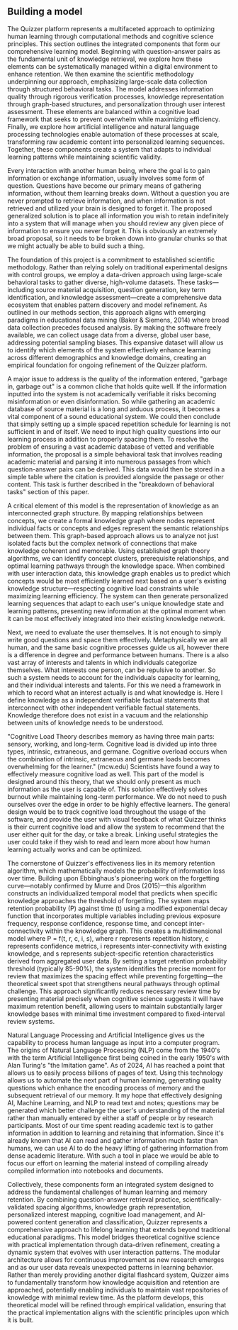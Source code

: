## Building a model
The Quizzer platform represents a multifaceted approach to optimizing human learning through computational methods and cognitive science principles. This section outlines the integrated components that form our comprehensive learning model. Beginning with question-answer pairs as the fundamental unit of knowledge retrieval, we explore how these elements can be systematically managed within a digital environment to enhance retention. We then examine the scientific methodology underpinning our approach, emphasizing large-scale data collection through structured behavioral tasks. The model addresses information quality through rigorous verification processes, knowledge representation through graph-based structures, and personalization through user interest assessment. These elements are balanced within a cognitive load framework that seeks to prevent overwhelm while maximizing efficiency. Finally, we explore how artificial intelligence and natural language processing technologies enable automation of these processes at scale, transforming raw academic content into personalized learning sequences. Together, these components create a system that adapts to individual learning patterns while maintaining scientific validity.

Every interaction with another human being, where the goal is to gain information or exchange information, usually involves some form of question. Questions have become our primary means of gathering information, without them learning breaks down. Without a question you are never prompted to retrieve information, and when information is not retrieved and utilized your brain is designed to forget it. The proposed generalized solution is to place all information you wish to retain indefinitely into a system that will manage when you should review any given piece of information to ensure you never forget it. This is obviously an extremely broad proposal, so it needs to be broken down into granular chunks so that we might actually be able to build such a thing.

The foundation of this project is a commitment to established scientific methodology. Rather than relying solely on traditional experimental designs with control groups, we employ a data-driven approach using large-scale behavioral tasks to gather diverse, high-volume datasets. These tasks—including source material acquisition, question generation, key term identification, and knowledge assessment—create a comprehensive data ecosystem that enables pattern discovery and model refinement. As outlined in our methods section, this approach aligns with emerging paradigms in educational data mining (Baker & Siemens, 2014) where broad data collection precedes focused analysis. By making the software freely available, we can collect usage data from a diverse, global user base, addressing potential sampling biases. This expansive dataset will allow us to identify which elements of the system effectively enhance learning across different demographics and knowledge domains, creating an empirical foundation for ongoing refinement of the Quizzer platform.

A major issue to address is the quality of the information entered, "garbage in, garbage out" is a common cliche that holds quite well. If the information inputted into the system is not academically verifiable it risks becoming misinformation or even disinformation. So while gathering an academic database of source material is a long and arduous process, it becomes a vital component of a sound educational system. We could then conclude that simply setting up a simple spaced repetition schedule for learning is not sufficient in and of itself. We need to input high quality questions into our learning process in addition to properly spacing them. To resolve the problem of ensuring a vast academic database of vetted and verifiable information, the proposal is a simple behavioral task that involves reading academic material and parsing it into numerous passages from which question-answer pairs can be derived. This data would then be stored in a simple table where the citation is provided alongside the passage or other content. This task is further described in the "breakdown of behavioral tasks" section of this paper.

A critical element of this model is the representation of knowledge as an interconnected graph structure. By mapping relationships between concepts, we create a formal knowledge graph where nodes represent individual facts or concepts and edges represent the semantic relationships between them. This graph-based approach allows us to analyze not just isolated facts but the complex network of connections that make knowledge coherent and memorable. Using established graph theory algorithms, we can identify concept clusters, prerequisite relationships, and optimal learning pathways through the knowledge space. When combined with user interaction data, this knowledge graph enables us to predict which concepts would be most efficiently learned next based on a user's existing knowledge structure—respecting cognitive load constraints while maximizing learning efficiency. The system can then generate personalized learning sequences that adapt to each user's unique knowledge state and learning patterns, presenting new information at the optimal moment when it can be most effectively integrated into their existing knowledge network.

Next, we need to evaluate the user themselves. It is not enough to simply write good questions and space them effectively. Metaphysically we are all human, and the same basic cognitive processes guide us all, however there is a difference in degree and performance between humans. There is a also vast array of interests and talents in which individuals categorize themselves. What interests one person, can be repulsive to another. So such a system needs to account for the individuals capacity for learning, and their individual interests and talents. For this we need a framework in which to record what an interest actually is and what knowledge is. Here I define knowledge as a independent verifiable factual statements that interconnect with other independent verifiable factual statements. Knowledge therefore does not exist in a vacuum and the relationship between units of knowledge needs to be understood.

"Cognitive Load Theory describes memory as having three main parts: sensory, working, and long-term. Cognitive load is divided up into three types, intrinsic, extraneous, and germane. Cognitive overload occurs when the combination of intrinsic, extraneous and germane loads becomes overwhelming for the learner." (mcw.edu) Scientists have found a way to effectively measure cognitive load as well. This part of the model is designed around this theory, that we should only present as much information as the user is capable of. This solution effectively solves burnout while maintaining long-term performance. We do not need to push ourselves over the edge in order to be highly effective learners. The general design would be to track cognitive load throughout the usage of the software, and provide the user with visual feedback of what Quizzer thinks is their current cognitive load and allow the system to recommend that the user either quit for the day, or take a break. Linking useful strategies the user could take if they wish to read and learn more about how human learning actually works and can be optimized.

The cornerstone of Quizzer's effectiveness lies in its memory retention algorithm, which mathematically models the probability of information loss over time. Building upon Ebbinghaus's pioneering work on the forgetting curve—notably confirmed by Murre and Dros (2015)—this algorithm constructs an individualized temporal model that predicts when specific knowledge approaches the threshold of forgetting. The system maps retention probability (P) against time (t) using a modified exponential decay function that incorporates multiple variables including previous exposure frequency, response confidence, response time, and concept inter-connectivity within the knowledge graph. This creates a multidimensional model where P = f(t, r, c, i, s), where r represents repetition history, c represents confidence metrics, i represents inter-connectivity with existing knowledge, and s represents subject-specific retention characteristics derived from aggregated user data. By setting a target retention probability threshold (typically 85-90%), the system identifies the precise moment for review that maximizes the spacing effect while preventing forgetting—the theoretical sweet spot that strengthens neural pathways through optimal challenge. This approach significantly reduces necessary review time by presenting material precisely when cognitive science suggests it will have maximum retention benefit, allowing users to maintain substantially larger knowledge bases with minimal time investment compared to fixed-interval review systems.

Natural Language Processing and Artificial Intelligence gives us the capability to process human language as input into a computer program. The origins of Natural Language Processing (NLP) come from the 1940's with the term Artificial Intelligence first being coined in the early 1950's with Alan Turing's "the Imitation game". As of 2024, AI has reached a point that allows us to easily process billions of pages of text. Using this technology allows us to automate the next part of human learning, generating quality questions which enhance the encoding process of memory and the subsequent retrieval of our memory.  It my hope that effectively designing AI, Machine Learning, and NLP to read text and notes; questions may be generated which better challenge the user's understanding of the material rather than manually entered by either a staff of people or by research participants. Most of our time spent reading academic text is to gather information in addition to learning and retaining that information. Since it's already known that AI can read and gather information much faster than humans, we can use AI to do the heavy lifting of gathering information from dense academic literature. With such a tool in place we would be able to focus our effort on learning the material instead of compiling already compiled information into notebooks and documents.

Collectively, these components form an integrated system designed to address the fundamental challenges of human learning and memory retention. By combining question-answer retrieval practice, scientifically-validated spacing algorithms, knowledge graph representation, personalized interest mapping, cognitive load management, and AI-powered content generation and classification, Quizzer represents a comprehensive approach to lifelong learning that extends beyond traditional educational paradigms. This model bridges theoretical cognitive science with practical implementation through data-driven refinement, creating a dynamic system that evolves with user interaction patterns. The modular architecture allows for continuous improvement as new research emerges and as our user data reveals unexpected patterns in learning behavior. Rather than merely providing another digital flashcard system, Quizzer aims to fundamentally transform how knowledge acquisition and retention are approached, potentially enabling individuals to maintain vast repositories of knowledge with minimal review time. As the platform develops, this theoretical model will be refined through empirical validation, ensuring that the practical implementation aligns with the scientific principles upon which it is built.


